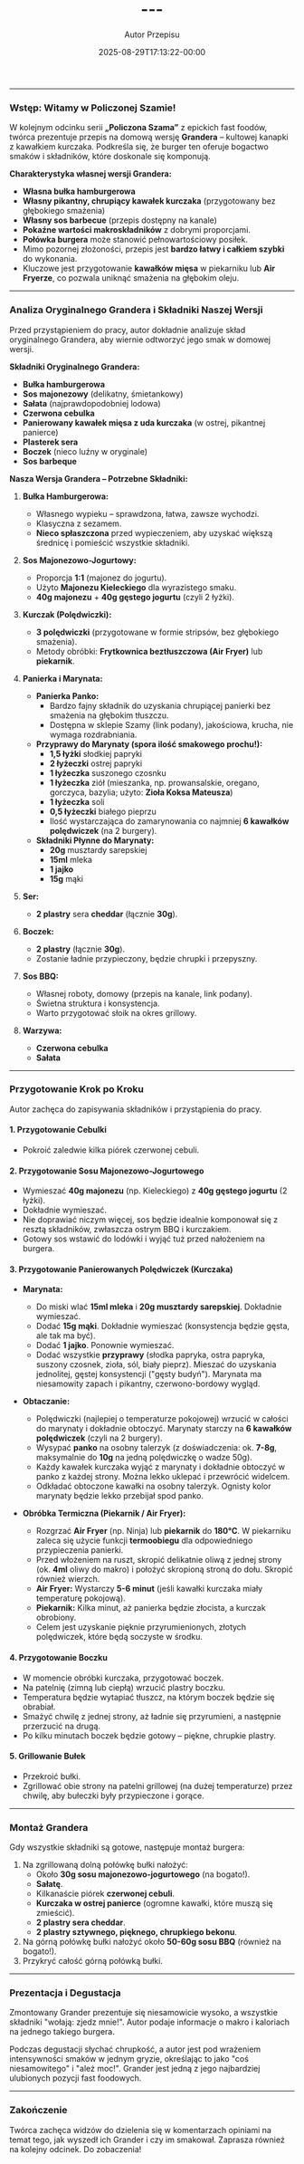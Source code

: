 ﻿---
draft: true
title: "---"
author: "Autor Przepisu"
recipe_image: images/recipe-headers/default.avif
date: 2025-08-29T17:13:22-00:00
categories: ["do-kategoryzacji"]
tags: ["draft"]
tagline: "Przepis do sformatowania"
servings: 4
prep_time: 15
cook: true
cook_time: 30
calories: 300
protein: 20
fat: 10
carbohydrate: 25
---
---

### **Wstęp: Witamy w Policzonej Szamie!**

W kolejnym odcinku serii **„Policzona Szama”** z epickich fast foodów, twórca prezentuje przepis na domową wersję **Grandera** – kultowej kanapki z kawałkiem kurczaka. Podkreśla się, że burger ten oferuje bogactwo smaków i składników, które doskonale się komponują.

**Charakterystyka własnej wersji Grandera:**
*   **Własna bułka hamburgerowa**
*   **Własny pikantny, chrupiący kawałek kurczaka** (przygotowany bez głębokiego smażenia)
*   **Własny sos barbecue** (przepis dostępny na kanale)
*   **Pokaźne wartości makroskładników** z dobrymi proporcjami.
*   **Połówka burgera** może stanowić pełnowartościowy posiłek.
*   Mimo pozornej złożoności, przepis jest **bardzo łatwy i całkiem szybki** do wykonania.
*   Kluczowe jest przygotowanie **kawałków mięsa** w piekarniku lub **Air Fryerze**, co pozwala uniknąć smażenia na głębokim oleju.

---

### **Analiza Oryginalnego Grandera i Składniki Naszej Wersji**

Przed przystąpieniem do pracy, autor dokładnie analizuje skład oryginalnego Grandera, aby wiernie odtworzyć jego smak w domowej wersji.

**Składniki Oryginalnego Grandera:**
*   **Bułka hamburgerowa**
*   **Sos majonezowy** (delikatny, śmietankowy)
*   **Sałata** (najprawdopodobniej lodowa)
*   **Czerwona cebulka**
*   **Panierowany kawałek mięsa z uda kurczaka** (w ostrej, pikantnej panierce)
*   **Plasterek sera**
*   **Boczek** (nieco luźny w oryginale)
*   **Sos barbeque**

**Nasza Wersja Grandera – Potrzebne Składniki:**

1.  **Bułka Hamburgerowa:**
    *   Własnego wypieku – sprawdzona, łatwa, zawsze wychodzi.
    *   Klasyczna z sezamem.
    *   **Nieco spłaszczona** przed wypieczeniem, aby uzyskać większą średnicę i pomieścić wszystkie składniki.

2.  **Sos Majonezowo-Jogurtowy:**
    *   Proporcja **1:1** (majonez do jogurtu).
    *   Użyto **Majonezu Kieleckiego** dla wyrazistego smaku.
    *   **40g majonezu** + **40g gęstego jogurtu** (czyli 2 łyżki).

3.  **Kurczak (Polędwiczki):**
    *   **3 polędwiczki** (przygotowane w formie stripsów, bez głębokiego smażenia).
    *   Metody obróbki: **Frytkownica beztłuszczowa (Air Fryer)** lub **piekarnik**.

4.  **Panierka i Marynata:**
    *   **Panierka Panko:**
        *   Bardzo fajny składnik do uzyskania chrupiącej panierki bez smażenia na głębokim tłuszczu.
        *   Dostępna w sklepie Szamy (link podany), jakościowa, krucha, nie wymaga rozdrabniania.
    *   **Przyprawy do Marynaty (spora ilość smakowego prochu!):**
        *   **1,5 łyżki** słodkiej papryki
        *   **2 łyżeczki** ostrej papryki
        *   **1 łyżeczka** suszonego czosnku
        *   **1 łyżeczka** ziół (mieszanka, np. prowansalskie, oregano, gorczyca, bazylia; użyto: **Zioła Koksa Mateusza**)
        *   **1 łyżeczka** soli
        *   **0,5 łyżeczki** białego pieprzu
        *   Ilość wystarczająca do zamarynowania co najmniej **6 kawałków polędwiczek** (na 2 burgery).
    *   **Składniki Płynne do Marynaty:**
        *   **20g** musztardy sarepskiej
        *   **15ml** mleka
        *   **1 jajko**
        *   **15g** mąki

5.  **Ser:**
    *   **2 plastry** sera **cheddar** (łącznie **30g**).

6.  **Boczek:**
    *   **2 plastry** (łącznie **30g**).
    *   Zostanie ładnie przypieczony, będzie chrupki i przepyszny.

7.  **Sos BBQ:**
    *   Własnej roboty, domowy (przepis na kanale, link podany).
    *   Świetna struktura i konsystencja.
    *   Warto przygotować słoik na okres grillowy.

8.  **Warzywa:**
    *   **Czerwona cebulka**
    *   **Sałata**

---

### **Przygotowanie Krok po Kroku**

Autor zachęca do zapisywania składników i przystąpienia do pracy.

#### **1. Przygotowanie Cebulki**
*   Pokroić zaledwie kilka piórek czerwonej cebuli.

#### **2. Przygotowanie Sosu Majonezowo-Jogurtowego**
*   Wymieszać **40g majonezu** (np. Kieleckiego) z **40g gęstego jogurtu** (2 łyżki).
*   Dokładnie wymieszać.
*   Nie doprawiać niczym więcej, sos będzie idealnie komponował się z resztą składników, zwłaszcza ostrym BBQ i kurczakiem.
*   Gotowy sos wstawić do lodówki i wyjąć tuż przed nałożeniem na burgera.

#### **3. Przygotowanie Panierowanych Polędwiczek (Kurczaka)**

*   **Marynata:**
    *   Do miski wlać **15ml mleka** i **20g musztardy sarepskiej**. Dokładnie wymieszać.
    *   Dodać **15g mąki**. Dokładnie wymieszać (konsystencja będzie gęsta, ale tak ma być).
    *   Dodać **1 jajko**. Ponownie wymieszać.
    *   Dodać wszystkie **przyprawy** (słodka papryka, ostra papryka, suszony czosnek, zioła, sól, biały pieprz). Mieszać do uzyskania jednolitej, gęstej konsystencji ("gęsty budyń"). Marynata ma niesamowity zapach i pikantny, czerwono-bordowy wygląd.

*   **Obtaczanie:**
    *   Polędwiczki (najlepiej o temperaturze pokojowej) wrzucić w całości do marynaty i dokładnie obtoczyć. Marynaty starczy na **6 kawałków polędwiczek** (czyli na 2 burgery).
    *   Wysypać **panko** na osobny talerzyk (z doświadczenia: ok. **7-8g**, maksymalnie do **10g** na jedną polędwiczkę o wadze 50g).
    *   Każdy kawałek kurczaka wyjąć z marynaty i dokładnie obtoczyć w panko z każdej strony. Można lekko uklepać i przewrócić widelcem.
    *   Odkładać obtoczone kawałki na osobny talerzyk. Ognisty kolor marynaty będzie lekko przebijał spod panko.

*   **Obróbka Termiczna (Piekarnik / Air Fryer):**
    *   Rozgrzać **Air Fryer** (np. Ninja) lub **piekarnik** do **180°C**. W piekarniku zaleca się użycie funkcji **termoobiegu** dla odpowiedniego przypieczenia panierki.
    *   Przed włożeniem na ruszt, skropić delikatnie oliwą z jednej strony (ok. **4ml** oliwy do makro) i położyć skropioną stroną do dołu. Skropić również wierzch.
    *   **Air Fryer:** Wystarczy **5-6 minut** (jeśli kawałki kurczaka miały temperaturę pokojową).
    *   **Piekarnik:** Kilka minut, aż panierka będzie złocista, a kurczak obrobiony.
    *   Celem jest uzyskanie pięknie przyrumienionych, złotych polędwiczek, które będą soczyste w środku.

#### **4. Przygotowanie Boczku**
*   W momencie obróbki kurczaka, przygotować boczek.
*   Na patelnię (zimną lub ciepłą) wrzucić plastry boczku.
*   Temperatura będzie wytapiać tłuszcz, na którym boczek będzie się obrabiał.
*   Smażyć chwilę z jednej strony, aż ładnie się przyrumieni, a następnie przerzucić na drugą.
*   Po kilku minutach boczek będzie gotowy – piękne, chrupkie plastry.

#### **5. Grillowanie Bułek**
*   Przekroić bułki.
*   Zgrillować obie strony na patelni grillowej (na dużej temperaturze) przez chwilę, aby bułeczki były przypieczone i gorące.

---

### **Montaż Grandera**

Gdy wszystkie składniki są gotowe, następuje montaż burgera:

1.  Na zgrillowaną dolną połówkę bułki nałożyć:
    *   Około **30g sosu majonezowo-jogurtowego** (na bogato!).
    *   **Sałatę**.
    *   Kilkanaście piórek **czerwonej cebuli**.
    *   **Kurczaka w ostrej panierce** (ogromne kawałki, które muszą się zmieścić).
    *   **2 plastry sera cheddar**.
    *   **2 plastry sztywnego, pięknego, chrupkiego bekonu**.
2.  Na górną połówkę bułki nałożyć około **50-60g sosu BBQ** (również na bogato!).
3.  Przykryć całość górną połówką bułki.

---

### **Prezentacja i Degustacja**

Zmontowany Grander prezentuje się niesamowicie wysoko, a wszystkie składniki "wołają: zjedz mnie!". Autor podaje informacje o makro i kaloriach na jednego takiego burgera.

Podczas degustacji słychać chrupkość, a autor jest pod wrażeniem intensywności smaków w jednym gryzie, określając to jako "coś niesamowitego" i "ależ moc!". Grander jest jedną z jego najbardziej ulubionych pozycji fast foodowych.

---

### **Zakończenie**

Twórca zachęca widzów do dzielenia się w komentarzach opiniami na temat tego, jak wyszedł ich Grander i czy im smakował. Zaprasza również na kolejny odcinek. Do zobaczenia!